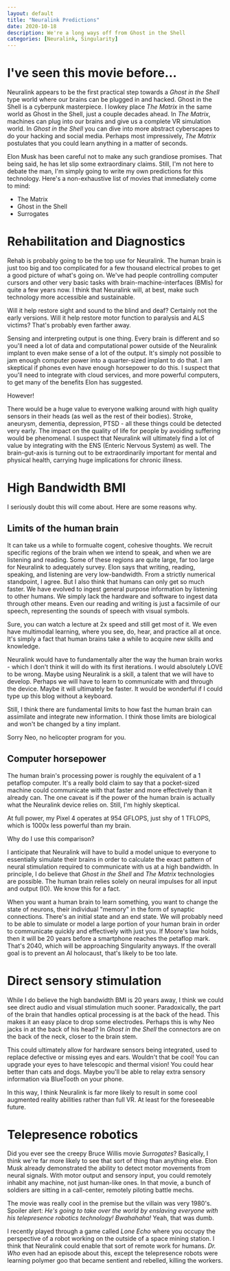 ```yaml
---
layout: default
title: "Neuralink Predictions"
date: 2020-10-18
description: We're a long ways off from Ghost in the Shell
categories: [Neuralink, Singularity]
---
```


# I've seen this movie before...

Neuralink appears to be the first practical step towards a *Ghost in the Shell* type world where our brains can be plugged in and hacked. Ghost in the Shell is a cyberpunk masterpiece.
I lowkey place *The Matrix* in the same world as Ghost in the Shell, just a couple decades ahead. In *The Matrix*, machines can plug into our brains and give us a complete VR simulation world.
In *Ghost in the Shell* you can dive into more abstract cyberscapes to do your hacking and social media. Perhaps most impressively, *The Matrix* postulates that you could learn anything in a matter of seconds.

Elon Musk has been careful not to make any such grandiose promises. That being said, he has let slip some extraordinary claims. Still, I'm not here to debate the man, I'm simply going to write my own predictions for this technology. Here's a non-exhaustive list of movies that immediately come to mind:

* The Matrix
* Ghost in the Shell
* Surrogates

# Rehabilitation and Diagnostics

Rehab is probably going to be the top use for Neuralink. The human brain is just too big and too complicated for a few thousand electrical probes to get a good picture of what's going on.
We've had people controlling computer cursors and other very basic tasks with brain-machine-interfaces (BMIs) for quite a few years now. I think that Neuralink will, at best, make such technology more accessible and sustainable. 

Will it help restore sight and sound to the blind and deaf? Certainly not the early versions. Will it help restore motor function to paralysis and ALS victims? That's probably even farther away.

Sensing and interpreting output is one thing. Every brain is different and so you'll need a lot of data and computational power outside of the Neuralink implant to even make sense of a lot of the output. 
It's simply not possible to jam enough computer power into a quarter-sized implant to do that. I am skeptical if phones even have enough horsepower to do this. I suspect that you'll need to integrate with cloud services, and more powerful computers, to get many of the benefits Elon has suggested.

However! 

There would be a huge value to everyone walking around with high quality sensors in their heads (as well as the rest of their bodies). Stroke, aneurysm, dementia, depression, PTSD - all these things could be detected very early. 
The impact on the quality of life for people by avoiding suffering would be phenomenal. I suspect that Neuralink will ultimately find a lot of value by integrating with the ENS (Enteric Nervous System) as well. 
The brain-gut-axis is turning out to be extraordinarily important for mental and physical health, carrying huge implications for chronic illness. 

# High Bandwidth BMI

I seriously doubt this will come about. Here are some reasons why.

## Limits of the human brain

It can take us a while to formualte cogent, cohesive thoughts. We recruit specific regions of the brain when we intend to speak, and when we are listening and reading. Some of these regions are quite large, far too large for Neuralink to adequately survey.
Elon says that writing, reading, speaking, and listening are very low-bandwidth. From a strictly numerical standpoint, I agree. But I also think that humans can only get so much faster. We have evolved to ingest general purpose information by listening to other humans. 
We simply lack the hardware and software to ingest data through other means. Even our reading and writing is just a facsimile of our speech, representing the sounds of speech with visual symbols. 

Sure, you can watch a lecture at 2x speed and still get most of it. We even have multimodal learning, where you see, do, hear, and practice all at once. It's simply a fact that human brains take a while to acquire new skills and knowledge. 

Neuralink would have to fundamentally alter the way the human brain works - which I don't think it will do with its first iterations. I would absolutely LOVE to be wrong. Maybe using Neuralink is a skill, a talent that we will have to develop. 
Perhaps we will have to learn to communicate with and through the device. Maybe it will ultimately be faster. It would be wonderful if I could type up this blog without a keyboard. 

Still, I think there are fundamental limits to how fast the human brain can assimilate and integrate new information. I think those limits are biological and won't be changed by a tiny implant. 

Sorry Neo, no helicopter program for you. 

## Computer horsepower

The human brain's processing power is roughly the equivalent of a 1 petaflop computer. It's a really bold claim to say that a pocket-sized machine could communicate with that faster and more effectively than it already can. 
The one caveat is if the power of the human brain is actually what the Neuralink device relies on. Still, I'm highly skeptical. 

At full power, my Pixel 4 operates at 954 GFLOPS, just shy of 1 TFLOPS, which is 1000x less powerful than my brain. 

Why do I use this comparison?

I anticipate that Neuralink will have to build a model unique to everyone to essentially simulate their brains in order to calculate the exact pattern of neural stimulation required to communicate with us at a high bandwidth. 
In principle, I do believe that *Ghost in the Shell* and *The Matrix* technologies are possible. The human brain relies solely on neural impulses for all input and output (IO). We know this for a fact. 

When you want a human brain to learn something, you want to change the state of neurons, their individual "memory" in the form of synaptic connections. There's an initial state and an end state. 
We will probably need to be able to simulate or model a large portion of your human brain in order to communicate quickly and effectively with just you. If Moore's law holds, then it will be 20 years before a smartphone reaches the petaflop mark. 
That's 2040, which will be approaching Singularity anyways. If the overall goal is to prevent an AI holocaust, that's likely to be too late. 

# Direct sensory stimulation

While I do believe the high bandwidth BMI is 20 years away, I think we could see direct audio and visual stimulation much sooner. Paradoxically, the part of the brain that handles optical processing is at the back of the head.
This makes it an easy place to drop some electrodes. Perhaps this is why Neo jacks in at the back of his head? In *Ghost in the Shell* the connectors are on the back of the neck, closer to the brain stem. 

This could ultimately allow for hardware sensors being integrated, used to replace defective or missing eyes and ears. Wouldn't that be cool! You can upgrade your eyes to have telescopic and thermal vision! You could hear better than cats and dogs. 
Maybe you'll be able to relay extra sensory information via BlueTooth on your phone. 

In this way, I think Neuralink is far more likely to result in some cool augmented reality abilities rather than full VR. At least for the foreseeable future. 

# Telepresence robotics

Did you ever see the creepy Bruce Willis movie *Surrogates*? Basically, I think we're far more likely to see that sort of thing than anything else. Elon Musk already demonstrated the ability to detect motor movements from neural signals. 
With motor output and sensory input, you could remotely inhabit any machine, not just human-like ones. In that movie, a bunch of soldiers are sitting in a call-center, remotely piloting battle mechs. 

The movie was really cool in the premise but the villain was very 1980's. Spoiler alert: *He's going to take over the world by enslaving everyone with his telepresence robotics technology! Bwahahaha!* Yeah, that was dumb. 

I recently played through a game called *Lone Echo* where you occupy the perspective of a robot working on the outside of a space mining station. I think that Neuralink could enable that sort of remote work for humans. 
*Dr. Who* even had an episode about this, except the telepresence robots were learning polymer goo that became sentient and rebelled, killing the workers. 


